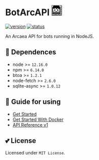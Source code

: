 # BotArcAPI [![image](image/arcaeabots_32x32.png)](#)

[![version](https://img.shields.io/static/v1?label=api-ver&message=v1&color=green&style=flat-square)](#)
[![status](https://img.shields.io/static/v1?label=status&message=develop&color=red&style=flat-square)](#)

An Arcaea API for bots running in NodeJS. <br/>

## 🤔 Dependences
- node >= `12.16.0`
- npm >= `6.14.0`
- btoa >= `1.2.1`
- node-fetch >= `2.6.0`
- sqlite-async >= `1.0.12`

## 🌈 Guide for using
- [Get Started](../../wiki/Get-Started)
- [Get Started With Docker](../../wiki/Get-Started-With-Docker)
- [API Reference v1](../../wiki/API-Reference-v1)

## 💕 License
Licensed under `MIT License`.
